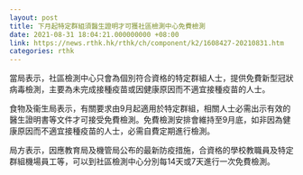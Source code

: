 ```yaml
---
layout: post
title: 下月起特定群組須醫生證明才可獲社區檢測中心免費檢測
date: 2021-08-31 18:04:21.000000000 +08:00
link: https://news.rthk.hk/rthk/ch/component/k2/1608427-20210831.htm
categories: rthk
---
```


當局表示，社區檢測中心只會為個別符合資格的特定群組人士，提供免費新型冠狀病毒檢測，主要為未完成接種疫苗或因健康原因而不適宜接種疫苗的人士。

食物及衞生局表示，有關要求由9月起適用於特定群組，相關人士必需出示有效的醫生證明書等文件才可接受免費檢測。免費檢測安排會維持至9月底，如非因為健康原因而不適宜接種疫苗的人士，必需自費定期進行檢測。

局方表示，因應教育局及機管局公布的最新防疫措施，合資格的學校教職員及特定群組機場員工等，可以到社區檢測中心分別每14天或7天進行一次免費檢測。

